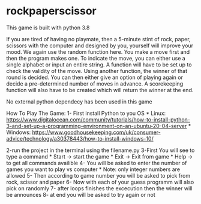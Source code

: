 # rockpaperscissor
This game is built with python 3.8

If you are tired of having no playmate, then a 5-minute stint of rock, paper, scissors with the computer and designed by you, yourself will improve your mood.
We again use the random function here. You make a move first and then the program makes one. To indicate the move, you can either use a single alphabet or input an entire string. A function will have to be set up to check the validity of the move.
Using another function, the winner of that round is decided. You can then either give an option of playing again or decide a pre-determined number of moves in advance. A scorekeeping function will also have to be created which will return the winner at the end.

No external python dependecy has been used in this game

How To Play The Game:
1- First install Python to you OS
	* Linux: https://www.digitalocean.com/community/tutorials/how-to-install-python-3-and-set-up-a-programming-environment-on-an-ubuntu-20-04-server
	* Windows: https://www.goodhousekeeping.com/uk/consumer-advice/technology/a30378443/how-to-install-windows-10/

2-run the project in the terminal using the filename.py
3-First You will see to type a command 
	* Start -> start the game
	* Exit -> Exit from game
	* Help -> to get all commands availible
4- You will be asked to enter the number of games you want to play vs computer
	* Note: only integer numbers are allowed
5- Then according to game number you will be asked to pick from rock, scissor and paper
6- Now with each of your guess programm will also pick on randomly
7- after loops finishes the excecution then the winner will be announces
8- at end you will be asked to try again or not

